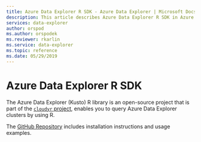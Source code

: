 ```yaml
---
title: Azure Data Explorer R SDK - Azure Data Explorer | Microsoft Docs
description: This article describes Azure Data Explorer R SDK in Azure Data Explorer.
services: data-explorer
author: orspod
ms.author: orspodek
ms.reviewer: rkarlin
ms.service: data-explorer
ms.topic: reference
ms.date: 05/29/2019
---
```

# Azure Data Explorer R SDK

The Azure Data Explorer (Kusto) R library is an open-source project that is part of the [`cloudyr` project](https://github.com/cloudyr),  enables you to query Azure Data Explorer clusters by using R.

The [GitHub Repository](https://github.com/cloudyr/AzureKusto) includes installation instructions and usage examples.
